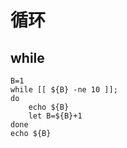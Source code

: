 # 循环

## while

``` shell
B=1
while [[ ${B} -ne 10 ]];
do
    echo ${B}
    let B=${B}+1
done
echo ${B}
```
